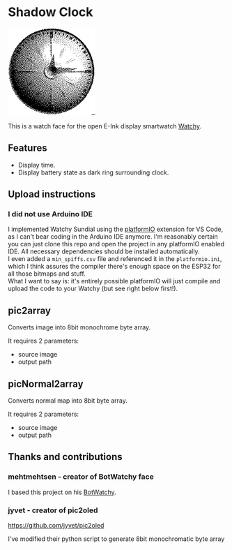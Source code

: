 # Shadow Clock
![alt text](watchface.gif "This is what you will get")

This is a watch face for the open E-Ink display smartwatch [Watchy](https://watchy.sqfmi.com/).

## Features

- Display time.
- Display battery state as dark ring surrounding clock.

## Upload instructions

### I did not use Arduino IDE

I implemented Watchy Sundial using the [platformIO](https://platformio.org/) extension for VS Code, as I can't bear coding in the Arduino IDE anymore. I'm reasonably certain you can just clone this repo and open the project in any platformIO enabled IDE. All necessary dependencies should be installed automatically.  
I even added a `min_spiffs.csv` file and referenced it in the `platformio.ini`, which I think assures the compiler there's enough space on the ESP32 for all those bitmaps and stuff.  
What I want to say is: it's entirely possible platformIO will just compile and upload the code to your Watchy (but see right below first!).

## pic2array

Converts image into 8bit monochrome byte array.

It requires 2 parameters:
- source image
- output path

## picNormal2array

Converts normal map into 8bit byte array.

It requires 2 parameters:
- source image
- output path

## Thanks and contributions

### mehtmehtsen - creator of BotWatchy face

I based this project on his [BotWatchy](https://github.com/mehtmehtsen/BotWatchy).

###  jyvet - creator of pic2oled
https://github.com/jyvet/pic2oled

I've modified their python script to generate 8bit monochromatic byte array
